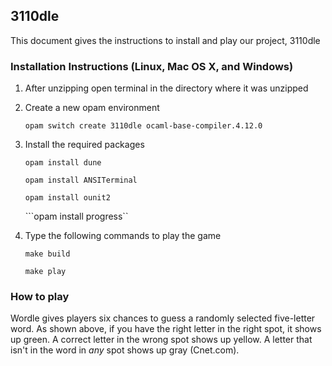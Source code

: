 ## 3110dle                                                                                                                                                    

This document gives the instructions to install and play our project, 3110dle 

### Installation Instructions (Linux, Mac OS X, and Windows)

1. After unzipping open terminal in the directory where it was unzipped

2. Create a new opam environment

   ```opam switch create 3110dle ocaml-base-compiler.4.12.0```

3. Install the required packages

   ```opam install dune```

   ```opam install ANSITerminal```

   ```opam install ounit2```
   
   ```opam install progress``

4. Type the following commands to play the game

   ```make build```

   ```make play```

### How to play 

Wordle gives players six chances to guess a randomly selected five-letter word. As shown above, if you have the right letter in the right spot, it shows up green. A correct letter in the wrong spot shows up yellow. A letter that isn't in the word in *any* spot shows up gray (Cnet.com).






